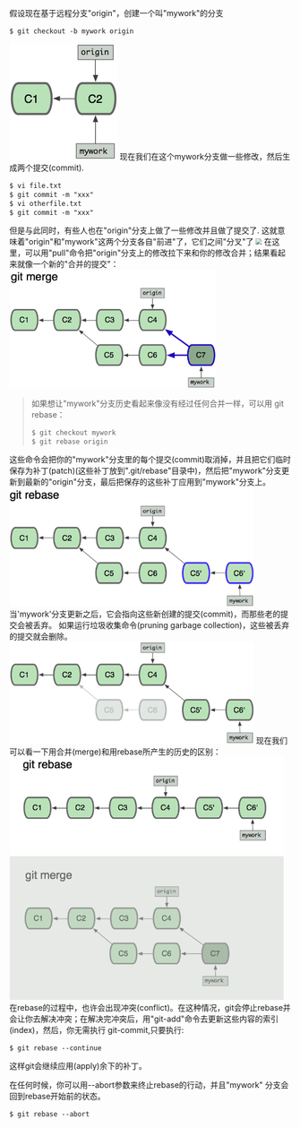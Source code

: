 假设现在基于远程分支"origin"，创建一个叫"mywork"的分支
```
$ git checkout -b mywork origin
```
![](img/1240.png)
现在我们在这个mywork分支做一些修改，然后生成两个提交(commit).

```
$ vi file.txt
$ git commit -m "xxx"
$ vi otherfile.txt
$ git commit -m "xxx"
```
但是与此同时，有些人也在"origin"分支上做了一些修改并且做了提交了. 这就意味着"origin"和"mywork"这两个分支各自"前进"了，它们之间"分叉"了
<img src="https://upload-images.jianshu.io/upload_images/4685968-ceff145996f677c9.png?imageMogr2/auto-orient/strip%7CimageView2/2/w/1240" style="zoom: 67%;" />
在这里，可以用"pull"命令把"origin"分支上的修改拉下来和你的修改合并；结果看起来就像一个新的"合并的提交"：
<img src="img/1240-20220923012834052.png" style="zoom: 67%;" />

> 如果想让"mywork"分支历史看起来像没有经过任何合并一样，可以用 git rebase：
>
> ```shell
> $ git checkout mywork
> $ git rebase origin
> ```

这些命令会把你的"mywork"分支里的每个提交(commit)取消掉，并且把它们临时 保存为补丁(patch)(这些补丁放到".git/rebase"目录中)，然后把"mywork"分支更新到最新的"origin"分支，最后把保存的这些补丁应用到"mywork"分支上。
<img src="img/1240-20220923013248475.png" style="zoom:67%;" />
当'mywork'分支更新之后，它会指向这些新创建的提交(commit)，而那些老的提交会被丢弃。 如果运行垃圾收集命令(pruning garbage collection)，这些被丢弃的提交就会删除。
<img src="img/1240-20220923013301779.png" style="zoom:67%;" />
现在我们可以看一下用合并(merge)和用rebase所产生的历史的区别：
<img src="img/1240-20220923013312030.png" style="zoom:67%;" />
在rebase的过程中，也许会出现冲突(conflict)。在这种情况，git会停止rebase并会让你去解决冲突；在解决完冲突后，用"git-add"命令去更新这些内容的索引(index)，然后，你无需执行 git-commit,只要执行:

```
$ git rebase --continue
```
这样git会继续应用(apply)余下的补丁。

在任何时候，你可以用--abort参数来终止rebase的行动，并且"mywork" 分支会回到rebase开始前的状态。
```
$ git rebase --abort
```
